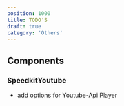 ```yaml
---
position: 1000
title: TODO'S
draft: true
category: 'Others'
---
```


## Components

### SpeedkitYoutube

- add options for Youtube-Api Player
